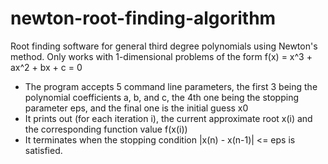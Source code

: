 # newton-root-finding-algorithm
Root finding software for general third degree polynomials using Newton's method. Only works with 1-dimensional problems of the form f(x) = x^3 + ax^2 + bx + c = 0

- The program accepts 5 command line parameters, the first 3 being the polynomial coefficients a, b, and c, the 4th one being the stopping parameter eps, and the final one is the initial guess x0
- It prints out (for each iteration i), the current approximate root x(i) and the corresponding function value f(x(i))
- It terminates when the stopping condition |x(n) - x(n-1)| <= eps is satisfied.
